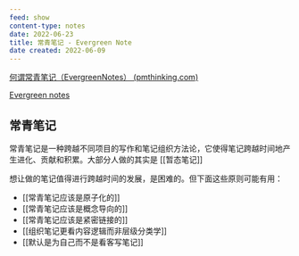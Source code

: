 ```yaml
---
feed: show
content-type: notes
date: 2022-06-23
title: 常青笔记 - Evergreen Note
date created: 2022-06-09
---
```


[何谓常青笔记（EvergreenNotes） (pmthinking.com)](https://index.pmthinking.com/EvergreenNotes-0a3f82b22a654eb18ccf3e83854ec1ba)

[Evergreen notes](cubox://card?id=ff8080818122494e018127bceb8266e3)

## 常青笔记

常青笔记是一种跨越不同项目的写作和笔记组织方法论，它使得笔记跨越时间地产生进化、贡献和积累。大部分人做的其实是 [[暂态笔记]]

想让做的笔记值得进行跨越时间的发展，是困难的。但下面这些原则可能有用：
- [[常青笔记应该是原子化的]]
- [[常青笔记应该是概念导向的]]
- [[常青笔记应该是紧密链接的]]
- [[组织笔记更看内容逻辑而非层级分类学]]
- [[默认是为自己而不是看客写笔记]]
